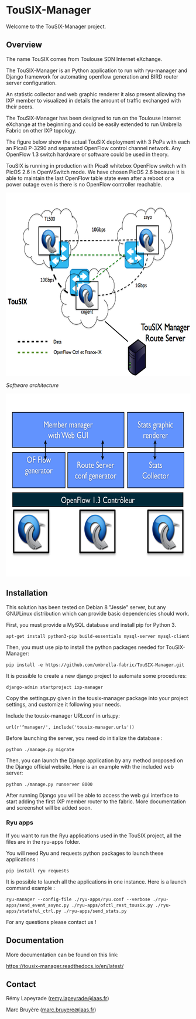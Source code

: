 # TouSIX-Manager

Welcome to the TouSIX-Manager project.

Overview
--------

The name TouSIX comes from Toulouse SDN Internet eXchange.

The TouSIX-Manager is an Python application to run with ryu-manager and Django framework for automating openflow generation and BIRD router server configuration. 

An statistic collector and web graphic renderer it also present allowing the IXP member to visualized in details the amount of traffic exchanged  with their peers. 

The TouSIX-Manager has been designed to run on the Toulouse Internet eXchange at the beginning and could be easily extended to run Umbrella Fabric on other IXP topology.

The figure below show the actual TouSIX deployment with 3 PoPs with each an Pica8 P-3290 and separated OpenFlow control channel network. Any OpenFlow 1.3 switch hardware or software could be used in theory. 

TouSIX is running in production with Pica8 whitebox OpenFlow switch with PicOS 2.6 in OpenVSwitch mode. We have chosen PicOS 2.6 because it is able to maintain the last OpenFlow table state even after a reboot or a power outage even is there is no OpenFlow controller reachable. 



<img src="https://github.com/tousix/tousix-manager/raw/799b8a0fb7ae45e41b541f0e673fcf75a5d1aef2/docs/images/topo_touSIX.021.png" title="Topology of TouSIX" width="600" height="500" />

*Software architecture*

<img src="https://github.com/tousix/tousix-manager/raw/799b8a0fb7ae45e41b541f0e673fcf75a5d1aef2/docs/images/soft_archi_tousix.001.png" title="TouSIX software architecture" width="600" height="500" />

    
Installation
------------

This solution has been tested on Debian 8 "Jessie" server, but any GNU/Linux distribution which can provide basic dependencies should work.

First, you must provide a MySQL database and install pip for Python 3.


    apt-get install python3-pip build-essentials mysql-server mysql-client


Then, you must use pip to install the python packages needed for TouSIX-Manager:
    
    pip install -e https://github.com/umbrella-fabric/TouSIX-Manager.git

It is possible to create a new django project to automate some procedures:

    django-admin startproject ixp-manager

Copy the settings.py given in the tousix-manager package into your project settings, and customize it following your needs.

Include the tousix-manager URLconf in urls.py:

    url(r'^manager/', include('tousix-manager.urls'))

Before launching the server, you need do initialize the database :

    python ./manage.py migrate
    
Then, you can launch the Django application by any method proposed on the Django official website.
Here is an example with the included web server:

    python ./manage.py runserver 8000

After running Django you will be able to access the web gui interface to start adding the first IXP member router to the fabric.
More documentation and screenshot will be added soon.

### Ryu apps

If you want to run the Ryu applications used in the TouSIX project, all the files are in the ryu-apps folder.

You will need Ryu and requests python packages to launch these applications :

    pip install ryu requests

It is possible to launch all the applications in one instance. Here is a launch command example :

    ryu-manager --config-file ./ryu-apps/ryu.conf --verbose ./ryu-apps/send_event_async.py ./ryu-apps/ofctl_rest_tousix.py ./ryu-apps/stateful_ctrl.py ./ryu-apps/send_stats.py
   
For any questions please contact us !

Documentation
-------------
More documentation can be found on this link:

https://tousix-manager.readthedocs.io/en/latest/

Contact
-------
Rémy Lapeyrade (remy.lapeyrade@laas.fr)

Marc Bruyère (marc.bruyere@laas.fr)

